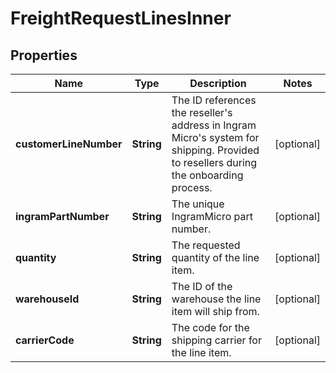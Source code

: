 

# FreightRequestLinesInner


## Properties

| Name | Type | Description | Notes |
|------------ | ------------- | ------------- | -------------|
|**customerLineNumber** | **String** | The ID references the reseller&#39;s address in Ingram Micro&#39;s system for shipping. Provided to resellers during the onboarding process. |  [optional] |
|**ingramPartNumber** | **String** | The unique IngramMicro part number. |  [optional] |
|**quantity** | **String** | The requested quantity of the line item. |  [optional] |
|**warehouseId** | **String** | The ID of the warehouse the line item will ship from. |  [optional] |
|**carrierCode** | **String** | The code for the shipping carrier for the line item. |  [optional] |



